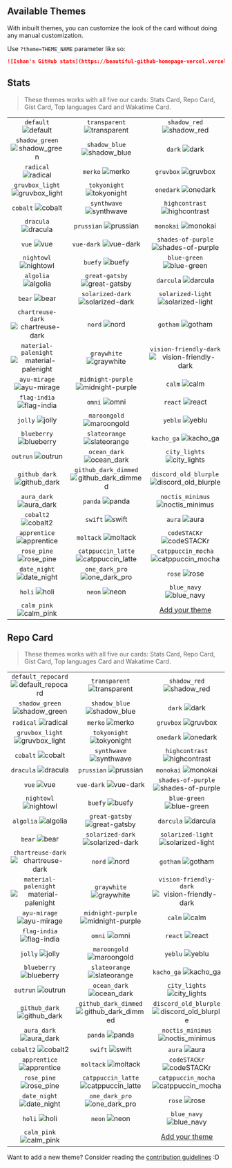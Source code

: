 ## Available Themes

<!-- DO NOT EDIT THIS FILE DIRECTLY -->

With inbuilt themes, you can customize the look of the card without doing any manual customization.

Use `?theme=THEME_NAME` parameter like so:

```md
![Ishan's GitHub stats](https://beautiful-github-homepage-vercel.vercel.app/api?username=ishandutta2007&theme=dark&show_icons=true)
```

## Stats

> These themes works with all five our cards: Stats Card, Repo Card, Gist Card, Top languages Card and Wakatime Card.

| | | |
| :--: | :--: | :--: |
| `default` ![default][default] | `transparent` ![transparent][transparent] | `shadow_red` ![shadow_red][shadow_red] |
| `shadow_green` ![shadow_green][shadow_green] | `shadow_blue` ![shadow_blue][shadow_blue] | `dark` ![dark][dark] |
| `radical` ![radical][radical] | `merko` ![merko][merko] | `gruvbox` ![gruvbox][gruvbox] |
| `gruvbox_light` ![gruvbox_light][gruvbox_light] | `tokyonight` ![tokyonight][tokyonight] | `onedark` ![onedark][onedark] |
| `cobalt` ![cobalt][cobalt] | `synthwave` ![synthwave][synthwave] | `highcontrast` ![highcontrast][highcontrast] |
| `dracula` ![dracula][dracula] | `prussian` ![prussian][prussian] | `monokai` ![monokai][monokai] |
| `vue` ![vue][vue] | `vue-dark` ![vue-dark][vue-dark] | `shades-of-purple` ![shades-of-purple][shades-of-purple] |
| `nightowl` ![nightowl][nightowl] | `buefy` ![buefy][buefy] | `blue-green` ![blue-green][blue-green] |
| `algolia` ![algolia][algolia] | `great-gatsby` ![great-gatsby][great-gatsby] | `darcula` ![darcula][darcula] |
| `bear` ![bear][bear] | `solarized-dark` ![solarized-dark][solarized-dark] | `solarized-light` ![solarized-light][solarized-light] |
| `chartreuse-dark` ![chartreuse-dark][chartreuse-dark] | `nord` ![nord][nord] | `gotham` ![gotham][gotham] |
| `material-palenight` ![material-palenight][material-palenight] | `graywhite` ![graywhite][graywhite] | `vision-friendly-dark` ![vision-friendly-dark][vision-friendly-dark] |
| `ayu-mirage` ![ayu-mirage][ayu-mirage] | `midnight-purple` ![midnight-purple][midnight-purple] | `calm` ![calm][calm] |
| `flag-india` ![flag-india][flag-india] | `omni` ![omni][omni] | `react` ![react][react] |
| `jolly` ![jolly][jolly] | `maroongold` ![maroongold][maroongold] | `yeblu` ![yeblu][yeblu] |
| `blueberry` ![blueberry][blueberry] | `slateorange` ![slateorange][slateorange] | `kacho_ga` ![kacho_ga][kacho_ga] |
| `outrun` ![outrun][outrun] | `ocean_dark` ![ocean_dark][ocean_dark] | `city_lights` ![city_lights][city_lights] |
| `github_dark` ![github_dark][github_dark] | `github_dark_dimmed` ![github_dark_dimmed][github_dark_dimmed] | `discord_old_blurple` ![discord_old_blurple][discord_old_blurple] |
| `aura_dark` ![aura_dark][aura_dark] | `panda` ![panda][panda] | `noctis_minimus` ![noctis_minimus][noctis_minimus] |
| `cobalt2` ![cobalt2][cobalt2] | `swift` ![swift][swift] | `aura` ![aura][aura] |
| `apprentice` ![apprentice][apprentice] | `moltack` ![moltack][moltack] | `codeSTACKr` ![codeSTACKr][codeSTACKr] |
| `rose_pine` ![rose_pine][rose_pine] | `catppuccin_latte` ![catppuccin_latte][catppuccin_latte] | `catppuccin_mocha` ![catppuccin_mocha][catppuccin_mocha] |
| `date_night` ![date_night][date_night] | `one_dark_pro` ![one_dark_pro][one_dark_pro] | `rose` ![rose][rose] |
| `holi` ![holi][holi] | `neon` ![neon][neon] | `blue_navy` ![blue_navy][blue_navy] |
| `calm_pink` ![calm_pink][calm_pink] |  | [Add your theme][add-theme] |

## Repo Card

> These themes works with all five our cards: Stats Card, Repo Card, Gist Card, Top languages Card and Wakatime Card.

| | | |
| :--: | :--: | :--: |
| `default_repocard` ![default_repocard][default_repocard_repo] | `transparent` ![transparent][transparent_repo] | `shadow_red` ![shadow_red][shadow_red_repo] |
| `shadow_green` ![shadow_green][shadow_green_repo] | `shadow_blue` ![shadow_blue][shadow_blue_repo] | `dark` ![dark][dark_repo] |
| `radical` ![radical][radical_repo] | `merko` ![merko][merko_repo] | `gruvbox` ![gruvbox][gruvbox_repo] |
| `gruvbox_light` ![gruvbox_light][gruvbox_light_repo] | `tokyonight` ![tokyonight][tokyonight_repo] | `onedark` ![onedark][onedark_repo] |
| `cobalt` ![cobalt][cobalt_repo] | `synthwave` ![synthwave][synthwave_repo] | `highcontrast` ![highcontrast][highcontrast_repo] |
| `dracula` ![dracula][dracula_repo] | `prussian` ![prussian][prussian_repo] | `monokai` ![monokai][monokai_repo] |
| `vue` ![vue][vue_repo] | `vue-dark` ![vue-dark][vue-dark_repo] | `shades-of-purple` ![shades-of-purple][shades-of-purple_repo] |
| `nightowl` ![nightowl][nightowl_repo] | `buefy` ![buefy][buefy_repo] | `blue-green` ![blue-green][blue-green_repo] |
| `algolia` ![algolia][algolia_repo] | `great-gatsby` ![great-gatsby][great-gatsby_repo] | `darcula` ![darcula][darcula_repo] |
| `bear` ![bear][bear_repo] | `solarized-dark` ![solarized-dark][solarized-dark_repo] | `solarized-light` ![solarized-light][solarized-light_repo] |
| `chartreuse-dark` ![chartreuse-dark][chartreuse-dark_repo] | `nord` ![nord][nord_repo] | `gotham` ![gotham][gotham_repo] |
| `material-palenight` ![material-palenight][material-palenight_repo] | `graywhite` ![graywhite][graywhite_repo] | `vision-friendly-dark` ![vision-friendly-dark][vision-friendly-dark_repo] |
| `ayu-mirage` ![ayu-mirage][ayu-mirage_repo] | `midnight-purple` ![midnight-purple][midnight-purple_repo] | `calm` ![calm][calm_repo] |
| `flag-india` ![flag-india][flag-india_repo] | `omni` ![omni][omni_repo] | `react` ![react][react_repo] |
| `jolly` ![jolly][jolly_repo] | `maroongold` ![maroongold][maroongold_repo] | `yeblu` ![yeblu][yeblu_repo] |
| `blueberry` ![blueberry][blueberry_repo] | `slateorange` ![slateorange][slateorange_repo] | `kacho_ga` ![kacho_ga][kacho_ga_repo] |
| `outrun` ![outrun][outrun_repo] | `ocean_dark` ![ocean_dark][ocean_dark_repo] | `city_lights` ![city_lights][city_lights_repo] |
| `github_dark` ![github_dark][github_dark_repo] | `github_dark_dimmed` ![github_dark_dimmed][github_dark_dimmed_repo] | `discord_old_blurple` ![discord_old_blurple][discord_old_blurple_repo] |
| `aura_dark` ![aura_dark][aura_dark_repo] | `panda` ![panda][panda_repo] | `noctis_minimus` ![noctis_minimus][noctis_minimus_repo] |
| `cobalt2` ![cobalt2][cobalt2_repo] | `swift` ![swift][swift_repo] | `aura` ![aura][aura_repo] |
| `apprentice` ![apprentice][apprentice_repo] | `moltack` ![moltack][moltack_repo] | `codeSTACKr` ![codeSTACKr][codeSTACKr_repo] |
| `rose_pine` ![rose_pine][rose_pine_repo] | `catppuccin_latte` ![catppuccin_latte][catppuccin_latte_repo] | `catppuccin_mocha` ![catppuccin_mocha][catppuccin_mocha_repo] |
| `date_night` ![date_night][date_night_repo] | `one_dark_pro` ![one_dark_pro][one_dark_pro_repo] | `rose` ![rose][rose_repo] |
| `holi` ![holi][holi_repo] | `neon` ![neon][neon_repo] | `blue_navy` ![blue_navy][blue_navy_repo] |
| `calm_pink` ![calm_pink][calm_pink_repo] |  | [Add your theme][add-theme] |


[default]: https://beautiful-github-homepage-vercel.vercel.app/api?username=ishandutta2007&show_icons=true&hide=contribs,prs&cache_seconds=86400&theme=default
[default_repocard]: https://beautiful-github-homepage-vercel.vercel.app/api?username=ishandutta2007&show_icons=true&hide=contribs,prs&cache_seconds=86400&theme=default_repocard
[transparent]: https://beautiful-github-homepage-vercel.vercel.app/api?username=ishandutta2007&show_icons=true&hide=contribs,prs&cache_seconds=86400&theme=transparent
[shadow_red]: https://beautiful-github-homepage-vercel.vercel.app/api?username=ishandutta2007&show_icons=true&hide=contribs,prs&cache_seconds=86400&theme=shadow_red
[shadow_green]: https://beautiful-github-homepage-vercel.vercel.app/api?username=ishandutta2007&show_icons=true&hide=contribs,prs&cache_seconds=86400&theme=shadow_green
[shadow_blue]: https://beautiful-github-homepage-vercel.vercel.app/api?username=ishandutta2007&show_icons=true&hide=contribs,prs&cache_seconds=86400&theme=shadow_blue
[dark]: https://beautiful-github-homepage-vercel.vercel.app/api?username=ishandutta2007&show_icons=true&hide=contribs,prs&cache_seconds=86400&theme=dark
[radical]: https://beautiful-github-homepage-vercel.vercel.app/api?username=ishandutta2007&show_icons=true&hide=contribs,prs&cache_seconds=86400&theme=radical
[merko]: https://beautiful-github-homepage-vercel.vercel.app/api?username=ishandutta2007&show_icons=true&hide=contribs,prs&cache_seconds=86400&theme=merko
[gruvbox]: https://beautiful-github-homepage-vercel.vercel.app/api?username=ishandutta2007&show_icons=true&hide=contribs,prs&cache_seconds=86400&theme=gruvbox
[gruvbox_light]: https://beautiful-github-homepage-vercel.vercel.app/api?username=ishandutta2007&show_icons=true&hide=contribs,prs&cache_seconds=86400&theme=gruvbox_light
[tokyonight]: https://beautiful-github-homepage-vercel.vercel.app/api?username=ishandutta2007&show_icons=true&hide=contribs,prs&cache_seconds=86400&theme=tokyonight
[onedark]: https://beautiful-github-homepage-vercel.vercel.app/api?username=ishandutta2007&show_icons=true&hide=contribs,prs&cache_seconds=86400&theme=onedark
[cobalt]: https://beautiful-github-homepage-vercel.vercel.app/api?username=ishandutta2007&show_icons=true&hide=contribs,prs&cache_seconds=86400&theme=cobalt
[synthwave]: https://beautiful-github-homepage-vercel.vercel.app/api?username=ishandutta2007&show_icons=true&hide=contribs,prs&cache_seconds=86400&theme=synthwave
[highcontrast]: https://beautiful-github-homepage-vercel.vercel.app/api?username=ishandutta2007&show_icons=true&hide=contribs,prs&cache_seconds=86400&theme=highcontrast
[dracula]: https://beautiful-github-homepage-vercel.vercel.app/api?username=ishandutta2007&show_icons=true&hide=contribs,prs&cache_seconds=86400&theme=dracula
[prussian]: https://beautiful-github-homepage-vercel.vercel.app/api?username=ishandutta2007&show_icons=true&hide=contribs,prs&cache_seconds=86400&theme=prussian
[monokai]: https://beautiful-github-homepage-vercel.vercel.app/api?username=ishandutta2007&show_icons=true&hide=contribs,prs&cache_seconds=86400&theme=monokai
[vue]: https://beautiful-github-homepage-vercel.vercel.app/api?username=ishandutta2007&show_icons=true&hide=contribs,prs&cache_seconds=86400&theme=vue
[vue-dark]: https://beautiful-github-homepage-vercel.vercel.app/api?username=ishandutta2007&show_icons=true&hide=contribs,prs&cache_seconds=86400&theme=vue-dark
[shades-of-purple]: https://beautiful-github-homepage-vercel.vercel.app/api?username=ishandutta2007&show_icons=true&hide=contribs,prs&cache_seconds=86400&theme=shades-of-purple
[nightowl]: https://beautiful-github-homepage-vercel.vercel.app/api?username=ishandutta2007&show_icons=true&hide=contribs,prs&cache_seconds=86400&theme=nightowl
[buefy]: https://beautiful-github-homepage-vercel.vercel.app/api?username=ishandutta2007&show_icons=true&hide=contribs,prs&cache_seconds=86400&theme=buefy
[blue-green]: https://beautiful-github-homepage-vercel.vercel.app/api?username=ishandutta2007&show_icons=true&hide=contribs,prs&cache_seconds=86400&theme=blue-green
[algolia]: https://beautiful-github-homepage-vercel.vercel.app/api?username=ishandutta2007&show_icons=true&hide=contribs,prs&cache_seconds=86400&theme=algolia
[great-gatsby]: https://beautiful-github-homepage-vercel.vercel.app/api?username=ishandutta2007&show_icons=true&hide=contribs,prs&cache_seconds=86400&theme=great-gatsby
[darcula]: https://beautiful-github-homepage-vercel.vercel.app/api?username=ishandutta2007&show_icons=true&hide=contribs,prs&cache_seconds=86400&theme=darcula
[bear]: https://beautiful-github-homepage-vercel.vercel.app/api?username=ishandutta2007&show_icons=true&hide=contribs,prs&cache_seconds=86400&theme=bear
[solarized-dark]: https://beautiful-github-homepage-vercel.vercel.app/api?username=ishandutta2007&show_icons=true&hide=contribs,prs&cache_seconds=86400&theme=solarized-dark
[solarized-light]: https://beautiful-github-homepage-vercel.vercel.app/api?username=ishandutta2007&show_icons=true&hide=contribs,prs&cache_seconds=86400&theme=solarized-light
[chartreuse-dark]: https://beautiful-github-homepage-vercel.vercel.app/api?username=ishandutta2007&show_icons=true&hide=contribs,prs&cache_seconds=86400&theme=chartreuse-dark
[nord]: https://beautiful-github-homepage-vercel.vercel.app/api?username=ishandutta2007&show_icons=true&hide=contribs,prs&cache_seconds=86400&theme=nord
[gotham]: https://beautiful-github-homepage-vercel.vercel.app/api?username=ishandutta2007&show_icons=true&hide=contribs,prs&cache_seconds=86400&theme=gotham
[material-palenight]: https://beautiful-github-homepage-vercel.vercel.app/api?username=ishandutta2007&show_icons=true&hide=contribs,prs&cache_seconds=86400&theme=material-palenight
[graywhite]: https://beautiful-github-homepage-vercel.vercel.app/api?username=ishandutta2007&show_icons=true&hide=contribs,prs&cache_seconds=86400&theme=graywhite
[vision-friendly-dark]: https://beautiful-github-homepage-vercel.vercel.app/api?username=ishandutta2007&show_icons=true&hide=contribs,prs&cache_seconds=86400&theme=vision-friendly-dark
[ayu-mirage]: https://beautiful-github-homepage-vercel.vercel.app/api?username=ishandutta2007&show_icons=true&hide=contribs,prs&cache_seconds=86400&theme=ayu-mirage
[midnight-purple]: https://beautiful-github-homepage-vercel.vercel.app/api?username=ishandutta2007&show_icons=true&hide=contribs,prs&cache_seconds=86400&theme=midnight-purple
[calm]: https://beautiful-github-homepage-vercel.vercel.app/api?username=ishandutta2007&show_icons=true&hide=contribs,prs&cache_seconds=86400&theme=calm
[flag-india]: https://beautiful-github-homepage-vercel.vercel.app/api?username=ishandutta2007&show_icons=true&hide=contribs,prs&cache_seconds=86400&theme=flag-india
[omni]: https://beautiful-github-homepage-vercel.vercel.app/api?username=ishandutta2007&show_icons=true&hide=contribs,prs&cache_seconds=86400&theme=omni
[react]: https://beautiful-github-homepage-vercel.vercel.app/api?username=ishandutta2007&show_icons=true&hide=contribs,prs&cache_seconds=86400&theme=react
[jolly]: https://beautiful-github-homepage-vercel.vercel.app/api?username=ishandutta2007&show_icons=true&hide=contribs,prs&cache_seconds=86400&theme=jolly
[maroongold]: https://beautiful-github-homepage-vercel.vercel.app/api?username=ishandutta2007&show_icons=true&hide=contribs,prs&cache_seconds=86400&theme=maroongold
[yeblu]: https://beautiful-github-homepage-vercel.vercel.app/api?username=ishandutta2007&show_icons=true&hide=contribs,prs&cache_seconds=86400&theme=yeblu
[blueberry]: https://beautiful-github-homepage-vercel.vercel.app/api?username=ishandutta2007&show_icons=true&hide=contribs,prs&cache_seconds=86400&theme=blueberry
[slateorange]: https://beautiful-github-homepage-vercel.vercel.app/api?username=ishandutta2007&show_icons=true&hide=contribs,prs&cache_seconds=86400&theme=slateorange
[kacho_ga]: https://beautiful-github-homepage-vercel.vercel.app/api?username=ishandutta2007&show_icons=true&hide=contribs,prs&cache_seconds=86400&theme=kacho_ga
[outrun]: https://beautiful-github-homepage-vercel.vercel.app/api?username=ishandutta2007&show_icons=true&hide=contribs,prs&cache_seconds=86400&theme=outrun
[ocean_dark]: https://beautiful-github-homepage-vercel.vercel.app/api?username=ishandutta2007&show_icons=true&hide=contribs,prs&cache_seconds=86400&theme=ocean_dark
[city_lights]: https://beautiful-github-homepage-vercel.vercel.app/api?username=ishandutta2007&show_icons=true&hide=contribs,prs&cache_seconds=86400&theme=city_lights
[github_dark]: https://beautiful-github-homepage-vercel.vercel.app/api?username=ishandutta2007&show_icons=true&hide=contribs,prs&cache_seconds=86400&theme=github_dark
[github_dark_dimmed]: https://beautiful-github-homepage-vercel.vercel.app/api?username=ishandutta2007&show_icons=true&hide=contribs,prs&cache_seconds=86400&theme=github_dark_dimmed
[discord_old_blurple]: https://beautiful-github-homepage-vercel.vercel.app/api?username=ishandutta2007&show_icons=true&hide=contribs,prs&cache_seconds=86400&theme=discord_old_blurple
[aura_dark]: https://beautiful-github-homepage-vercel.vercel.app/api?username=ishandutta2007&show_icons=true&hide=contribs,prs&cache_seconds=86400&theme=aura_dark
[panda]: https://beautiful-github-homepage-vercel.vercel.app/api?username=ishandutta2007&show_icons=true&hide=contribs,prs&cache_seconds=86400&theme=panda
[noctis_minimus]: https://beautiful-github-homepage-vercel.vercel.app/api?username=ishandutta2007&show_icons=true&hide=contribs,prs&cache_seconds=86400&theme=noctis_minimus
[cobalt2]: https://beautiful-github-homepage-vercel.vercel.app/api?username=ishandutta2007&show_icons=true&hide=contribs,prs&cache_seconds=86400&theme=cobalt2
[swift]: https://beautiful-github-homepage-vercel.vercel.app/api?username=ishandutta2007&show_icons=true&hide=contribs,prs&cache_seconds=86400&theme=swift
[aura]: https://beautiful-github-homepage-vercel.vercel.app/api?username=ishandutta2007&show_icons=true&hide=contribs,prs&cache_seconds=86400&theme=aura
[apprentice]: https://beautiful-github-homepage-vercel.vercel.app/api?username=ishandutta2007&show_icons=true&hide=contribs,prs&cache_seconds=86400&theme=apprentice
[moltack]: https://beautiful-github-homepage-vercel.vercel.app/api?username=ishandutta2007&show_icons=true&hide=contribs,prs&cache_seconds=86400&theme=moltack
[codeSTACKr]: https://beautiful-github-homepage-vercel.vercel.app/api?username=ishandutta2007&show_icons=true&hide=contribs,prs&cache_seconds=86400&theme=codeSTACKr
[rose_pine]: https://beautiful-github-homepage-vercel.vercel.app/api?username=ishandutta2007&show_icons=true&hide=contribs,prs&cache_seconds=86400&theme=rose_pine
[catppuccin_latte]: https://beautiful-github-homepage-vercel.vercel.app/api?username=ishandutta2007&show_icons=true&hide=contribs,prs&cache_seconds=86400&theme=catppuccin_latte
[catppuccin_mocha]: https://beautiful-github-homepage-vercel.vercel.app/api?username=ishandutta2007&show_icons=true&hide=contribs,prs&cache_seconds=86400&theme=catppuccin_mocha
[date_night]: https://beautiful-github-homepage-vercel.vercel.app/api?username=ishandutta2007&show_icons=true&hide=contribs,prs&cache_seconds=86400&theme=date_night
[one_dark_pro]: https://beautiful-github-homepage-vercel.vercel.app/api?username=ishandutta2007&show_icons=true&hide=contribs,prs&cache_seconds=86400&theme=one_dark_pro
[rose]: https://beautiful-github-homepage-vercel.vercel.app/api?username=ishandutta2007&show_icons=true&hide=contribs,prs&cache_seconds=86400&theme=rose
[holi]: https://beautiful-github-homepage-vercel.vercel.app/api?username=ishandutta2007&show_icons=true&hide=contribs,prs&cache_seconds=86400&theme=holi
[neon]: https://beautiful-github-homepage-vercel.vercel.app/api?username=ishandutta2007&show_icons=true&hide=contribs,prs&cache_seconds=86400&theme=neon
[blue_navy]: https://beautiful-github-homepage-vercel.vercel.app/api?username=ishandutta2007&show_icons=true&hide=contribs,prs&cache_seconds=86400&theme=blue_navy
[calm_pink]: https://beautiful-github-homepage-vercel.vercel.app/api?username=ishandutta2007&show_icons=true&hide=contribs,prs&cache_seconds=86400&theme=calm_pink


[default_repo]: https://beautiful-github-homepage-vercel.vercel.app/api/pin/?username=ishandutta2007&repo=beautiful-github-homepage&cache_seconds=86400&theme=default
[default_repocard_repo]: https://beautiful-github-homepage-vercel.vercel.app/api/pin/?username=ishandutta2007&repo=beautiful-github-homepage&cache_seconds=86400&theme=default_repocard
[transparent_repo]: https://beautiful-github-homepage-vercel.vercel.app/api/pin/?username=ishandutta2007&repo=beautiful-github-homepage&cache_seconds=86400&theme=transparent
[shadow_red_repo]: https://beautiful-github-homepage-vercel.vercel.app/api/pin/?username=ishandutta2007&repo=beautiful-github-homepage&cache_seconds=86400&theme=shadow_red
[shadow_green_repo]: https://beautiful-github-homepage-vercel.vercel.app/api/pin/?username=ishandutta2007&repo=beautiful-github-homepage&cache_seconds=86400&theme=shadow_green
[shadow_blue_repo]: https://beautiful-github-homepage-vercel.vercel.app/api/pin/?username=ishandutta2007&repo=beautiful-github-homepage&cache_seconds=86400&theme=shadow_blue
[dark_repo]: https://beautiful-github-homepage-vercel.vercel.app/api/pin/?username=ishandutta2007&repo=beautiful-github-homepage&cache_seconds=86400&theme=dark
[radical_repo]: https://beautiful-github-homepage-vercel.vercel.app/api/pin/?username=ishandutta2007&repo=beautiful-github-homepage&cache_seconds=86400&theme=radical
[merko_repo]: https://beautiful-github-homepage-vercel.vercel.app/api/pin/?username=ishandutta2007&repo=beautiful-github-homepage&cache_seconds=86400&theme=merko
[gruvbox_repo]: https://beautiful-github-homepage-vercel.vercel.app/api/pin/?username=ishandutta2007&repo=beautiful-github-homepage&cache_seconds=86400&theme=gruvbox
[gruvbox_light_repo]: https://beautiful-github-homepage-vercel.vercel.app/api/pin/?username=ishandutta2007&repo=beautiful-github-homepage&cache_seconds=86400&theme=gruvbox_light
[tokyonight_repo]: https://beautiful-github-homepage-vercel.vercel.app/api/pin/?username=ishandutta2007&repo=beautiful-github-homepage&cache_seconds=86400&theme=tokyonight
[onedark_repo]: https://beautiful-github-homepage-vercel.vercel.app/api/pin/?username=ishandutta2007&repo=beautiful-github-homepage&cache_seconds=86400&theme=onedark
[cobalt_repo]: https://beautiful-github-homepage-vercel.vercel.app/api/pin/?username=ishandutta2007&repo=beautiful-github-homepage&cache_seconds=86400&theme=cobalt
[synthwave_repo]: https://beautiful-github-homepage-vercel.vercel.app/api/pin/?username=ishandutta2007&repo=beautiful-github-homepage&cache_seconds=86400&theme=synthwave
[highcontrast_repo]: https://beautiful-github-homepage-vercel.vercel.app/api/pin/?username=ishandutta2007&repo=beautiful-github-homepage&cache_seconds=86400&theme=highcontrast
[dracula_repo]: https://beautiful-github-homepage-vercel.vercel.app/api/pin/?username=ishandutta2007&repo=beautiful-github-homepage&cache_seconds=86400&theme=dracula
[prussian_repo]: https://beautiful-github-homepage-vercel.vercel.app/api/pin/?username=ishandutta2007&repo=beautiful-github-homepage&cache_seconds=86400&theme=prussian
[monokai_repo]: https://beautiful-github-homepage-vercel.vercel.app/api/pin/?username=ishandutta2007&repo=beautiful-github-homepage&cache_seconds=86400&theme=monokai
[vue_repo]: https://beautiful-github-homepage-vercel.vercel.app/api/pin/?username=ishandutta2007&repo=beautiful-github-homepage&cache_seconds=86400&theme=vue
[vue-dark_repo]: https://beautiful-github-homepage-vercel.vercel.app/api/pin/?username=ishandutta2007&repo=beautiful-github-homepage&cache_seconds=86400&theme=vue-dark
[shades-of-purple_repo]: https://beautiful-github-homepage-vercel.vercel.app/api/pin/?username=ishandutta2007&repo=beautiful-github-homepage&cache_seconds=86400&theme=shades-of-purple
[nightowl_repo]: https://beautiful-github-homepage-vercel.vercel.app/api/pin/?username=ishandutta2007&repo=beautiful-github-homepage&cache_seconds=86400&theme=nightowl
[buefy_repo]: https://beautiful-github-homepage-vercel.vercel.app/api/pin/?username=ishandutta2007&repo=beautiful-github-homepage&cache_seconds=86400&theme=buefy
[blue-green_repo]: https://beautiful-github-homepage-vercel.vercel.app/api/pin/?username=ishandutta2007&repo=beautiful-github-homepage&cache_seconds=86400&theme=blue-green
[algolia_repo]: https://beautiful-github-homepage-vercel.vercel.app/api/pin/?username=ishandutta2007&repo=beautiful-github-homepage&cache_seconds=86400&theme=algolia
[great-gatsby_repo]: https://beautiful-github-homepage-vercel.vercel.app/api/pin/?username=ishandutta2007&repo=beautiful-github-homepage&cache_seconds=86400&theme=great-gatsby
[darcula_repo]: https://beautiful-github-homepage-vercel.vercel.app/api/pin/?username=ishandutta2007&repo=beautiful-github-homepage&cache_seconds=86400&theme=darcula
[bear_repo]: https://beautiful-github-homepage-vercel.vercel.app/api/pin/?username=ishandutta2007&repo=beautiful-github-homepage&cache_seconds=86400&theme=bear
[solarized-dark_repo]: https://beautiful-github-homepage-vercel.vercel.app/api/pin/?username=ishandutta2007&repo=beautiful-github-homepage&cache_seconds=86400&theme=solarized-dark
[solarized-light_repo]: https://beautiful-github-homepage-vercel.vercel.app/api/pin/?username=ishandutta2007&repo=beautiful-github-homepage&cache_seconds=86400&theme=solarized-light
[chartreuse-dark_repo]: https://beautiful-github-homepage-vercel.vercel.app/api/pin/?username=ishandutta2007&repo=beautiful-github-homepage&cache_seconds=86400&theme=chartreuse-dark
[nord_repo]: https://beautiful-github-homepage-vercel.vercel.app/api/pin/?username=ishandutta2007&repo=beautiful-github-homepage&cache_seconds=86400&theme=nord
[gotham_repo]: https://beautiful-github-homepage-vercel.vercel.app/api/pin/?username=ishandutta2007&repo=beautiful-github-homepage&cache_seconds=86400&theme=gotham
[material-palenight_repo]: https://beautiful-github-homepage-vercel.vercel.app/api/pin/?username=ishandutta2007&repo=beautiful-github-homepage&cache_seconds=86400&theme=material-palenight
[graywhite_repo]: https://beautiful-github-homepage-vercel.vercel.app/api/pin/?username=ishandutta2007&repo=beautiful-github-homepage&cache_seconds=86400&theme=graywhite
[vision-friendly-dark_repo]: https://beautiful-github-homepage-vercel.vercel.app/api/pin/?username=ishandutta2007&repo=beautiful-github-homepage&cache_seconds=86400&theme=vision-friendly-dark
[ayu-mirage_repo]: https://beautiful-github-homepage-vercel.vercel.app/api/pin/?username=ishandutta2007&repo=beautiful-github-homepage&cache_seconds=86400&theme=ayu-mirage
[midnight-purple_repo]: https://beautiful-github-homepage-vercel.vercel.app/api/pin/?username=ishandutta2007&repo=beautiful-github-homepage&cache_seconds=86400&theme=midnight-purple
[calm_repo]: https://beautiful-github-homepage-vercel.vercel.app/api/pin/?username=ishandutta2007&repo=beautiful-github-homepage&cache_seconds=86400&theme=calm
[flag-india_repo]: https://beautiful-github-homepage-vercel.vercel.app/api/pin/?username=ishandutta2007&repo=beautiful-github-homepage&cache_seconds=86400&theme=flag-india
[omni_repo]: https://beautiful-github-homepage-vercel.vercel.app/api/pin/?username=ishandutta2007&repo=beautiful-github-homepage&cache_seconds=86400&theme=omni
[react_repo]: https://beautiful-github-homepage-vercel.vercel.app/api/pin/?username=ishandutta2007&repo=beautiful-github-homepage&cache_seconds=86400&theme=react
[jolly_repo]: https://beautiful-github-homepage-vercel.vercel.app/api/pin/?username=ishandutta2007&repo=beautiful-github-homepage&cache_seconds=86400&theme=jolly
[maroongold_repo]: https://beautiful-github-homepage-vercel.vercel.app/api/pin/?username=ishandutta2007&repo=beautiful-github-homepage&cache_seconds=86400&theme=maroongold
[yeblu_repo]: https://beautiful-github-homepage-vercel.vercel.app/api/pin/?username=ishandutta2007&repo=beautiful-github-homepage&cache_seconds=86400&theme=yeblu
[blueberry_repo]: https://beautiful-github-homepage-vercel.vercel.app/api/pin/?username=ishandutta2007&repo=beautiful-github-homepage&cache_seconds=86400&theme=blueberry
[slateorange_repo]: https://beautiful-github-homepage-vercel.vercel.app/api/pin/?username=ishandutta2007&repo=beautiful-github-homepage&cache_seconds=86400&theme=slateorange
[kacho_ga_repo]: https://beautiful-github-homepage-vercel.vercel.app/api/pin/?username=ishandutta2007&repo=beautiful-github-homepage&cache_seconds=86400&theme=kacho_ga
[outrun_repo]: https://beautiful-github-homepage-vercel.vercel.app/api/pin/?username=ishandutta2007&repo=beautiful-github-homepage&cache_seconds=86400&theme=outrun
[ocean_dark_repo]: https://beautiful-github-homepage-vercel.vercel.app/api/pin/?username=ishandutta2007&repo=beautiful-github-homepage&cache_seconds=86400&theme=ocean_dark
[city_lights_repo]: https://beautiful-github-homepage-vercel.vercel.app/api/pin/?username=ishandutta2007&repo=beautiful-github-homepage&cache_seconds=86400&theme=city_lights
[github_dark_repo]: https://beautiful-github-homepage-vercel.vercel.app/api/pin/?username=ishandutta2007&repo=beautiful-github-homepage&cache_seconds=86400&theme=github_dark
[github_dark_dimmed_repo]: https://beautiful-github-homepage-vercel.vercel.app/api/pin/?username=ishandutta2007&repo=beautiful-github-homepage&cache_seconds=86400&theme=github_dark_dimmed
[discord_old_blurple_repo]: https://beautiful-github-homepage-vercel.vercel.app/api/pin/?username=ishandutta2007&repo=beautiful-github-homepage&cache_seconds=86400&theme=discord_old_blurple
[aura_dark_repo]: https://beautiful-github-homepage-vercel.vercel.app/api/pin/?username=ishandutta2007&repo=beautiful-github-homepage&cache_seconds=86400&theme=aura_dark
[panda_repo]: https://beautiful-github-homepage-vercel.vercel.app/api/pin/?username=ishandutta2007&repo=beautiful-github-homepage&cache_seconds=86400&theme=panda
[noctis_minimus_repo]: https://beautiful-github-homepage-vercel.vercel.app/api/pin/?username=ishandutta2007&repo=beautiful-github-homepage&cache_seconds=86400&theme=noctis_minimus
[cobalt2_repo]: https://beautiful-github-homepage-vercel.vercel.app/api/pin/?username=ishandutta2007&repo=beautiful-github-homepage&cache_seconds=86400&theme=cobalt2
[swift_repo]: https://beautiful-github-homepage-vercel.vercel.app/api/pin/?username=ishandutta2007&repo=beautiful-github-homepage&cache_seconds=86400&theme=swift
[aura_repo]: https://beautiful-github-homepage-vercel.vercel.app/api/pin/?username=ishandutta2007&repo=beautiful-github-homepage&cache_seconds=86400&theme=aura
[apprentice_repo]: https://beautiful-github-homepage-vercel.vercel.app/api/pin/?username=ishandutta2007&repo=beautiful-github-homepage&cache_seconds=86400&theme=apprentice
[moltack_repo]: https://beautiful-github-homepage-vercel.vercel.app/api/pin/?username=ishandutta2007&repo=beautiful-github-homepage&cache_seconds=86400&theme=moltack
[codeSTACKr_repo]: https://beautiful-github-homepage-vercel.vercel.app/api/pin/?username=ishandutta2007&repo=beautiful-github-homepage&cache_seconds=86400&theme=codeSTACKr
[rose_pine_repo]: https://beautiful-github-homepage-vercel.vercel.app/api/pin/?username=ishandutta2007&repo=beautiful-github-homepage&cache_seconds=86400&theme=rose_pine
[catppuccin_latte_repo]: https://beautiful-github-homepage-vercel.vercel.app/api/pin/?username=ishandutta2007&repo=beautiful-github-homepage&cache_seconds=86400&theme=catppuccin_latte
[catppuccin_mocha_repo]: https://beautiful-github-homepage-vercel.vercel.app/api/pin/?username=ishandutta2007&repo=beautiful-github-homepage&cache_seconds=86400&theme=catppuccin_mocha
[date_night_repo]: https://beautiful-github-homepage-vercel.vercel.app/api/pin/?username=ishandutta2007&repo=beautiful-github-homepage&cache_seconds=86400&theme=date_night
[one_dark_pro_repo]: https://beautiful-github-homepage-vercel.vercel.app/api/pin/?username=ishandutta2007&repo=beautiful-github-homepage&cache_seconds=86400&theme=one_dark_pro
[rose_repo]: https://beautiful-github-homepage-vercel.vercel.app/api/pin/?username=ishandutta2007&repo=beautiful-github-homepage&cache_seconds=86400&theme=rose
[holi_repo]: https://beautiful-github-homepage-vercel.vercel.app/api/pin/?username=ishandutta2007&repo=beautiful-github-homepage&cache_seconds=86400&theme=holi
[neon_repo]: https://beautiful-github-homepage-vercel.vercel.app/api/pin/?username=ishandutta2007&repo=beautiful-github-homepage&cache_seconds=86400&theme=neon
[blue_navy_repo]: https://beautiful-github-homepage-vercel.vercel.app/api/pin/?username=ishandutta2007&repo=beautiful-github-homepage&cache_seconds=86400&theme=blue_navy
[calm_pink_repo]: https://beautiful-github-homepage-vercel.vercel.app/api/pin/?username=ishandutta2007&repo=beautiful-github-homepage&cache_seconds=86400&theme=calm_pink


[add-theme]: https://github.com/ishandutta2007/beautiful-github-homepage/edit/master/themes/index.js

Want to add a new theme? Consider reading the [contribution guidelines](../CONTRIBUTING.md#themes-contribution) :D
